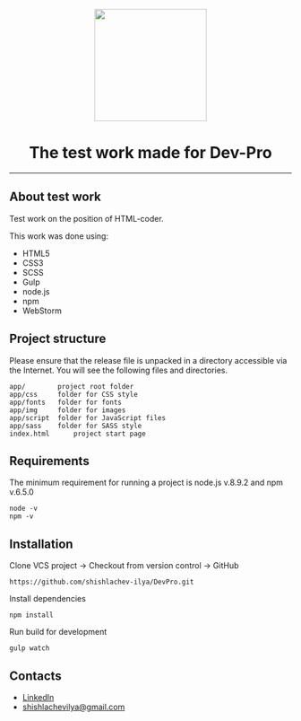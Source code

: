 <p align="center">
  <img width="200" src="https://i.pinimg.com/736x/b1/f7/5e/b1f75ec4b9a69ad6d008e880fe12cd23.jpg">
</p>

<h1 style="border-bottom:none;text-align:center;">The test work made for Dev-Pro</h1>

---

## About test work

Test work on the position of HTML-coder.  

This work was done using:

+ HTML5
+ CSS3
+ SCSS
+ Gulp
+ node.js
+	npm
+ WebStorm


## Project structure


Please ensure that the release file is unpacked in a directory accessible via the Internet. You will see the following files and directories.

	app/  		project root folder
	app/css  	folder for CSS style
	app/fonts  	folder for fonts
	app/img  	folder for images
	app/script 	folder for JavaScript files
	app/sass  	folder for SASS style
	index.html  	project start page


## Requirements


The minimum requirement for running a project is node.js v.8.9.2 and npm v.6.5.0

	node -v
	npm -v


## Installation


Clone VCS project -> Checkout from version control -> GitHub

	https://github.com/shishlachev-ilya/DevPro.git

Install dependencies
	
	npm install

Run build for development

	gulp watch


## Contacts

*	[LinkedIn](https://www.linkedin.com/in/shishlachevilya/)
*	[shishlachevilya@gmail.com](shishlachevilya@gmail.com)